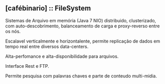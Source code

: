 ## [cafébinario] :: FileSystem

Sistemas de Arquivo em memória (Java 7 NIO) distribuido, clusterizado, com auto-descobrimento, balanceamento de carga e proxy-reverso entre os nós.

Escalavel verticalmente e horizontalente, permite replicação de dados em tempo real entre diversos data-centers.

Alta-perfomance e alta-disponibilidade para arquivos.

Interface Rest e FTP.

Permite pesquisa com palavras chaves e parte de conteudo multi-midia.
